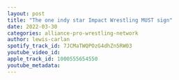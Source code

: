 ```yaml
---
layout: post
title: "The one indy star Impact Wrestling MUST sign"
date: 2022-03-30
categories: alliance-pro-wrestling-network
author: lewis-carlan
spotify_track_id: 7JCMaTWQPOzG4dhZn5RW03
youtube_video_id: 
apple_track_id: 1000555654550
youtube_metadata: 
---
```

